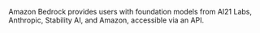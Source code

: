 Amazon Bedrock provides users with foundation models from AI21 Labs, Anthropic, Stability AI, and Amazon, accessible via an API.
